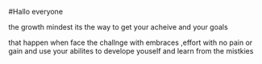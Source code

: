 #Hallo everyone 

the growth mindest its the way to get your acheive and your goals 

that happen when face the challnge with embraces ,effort with no pain or gain and use your abilites to develope youself and learn from the mistkies
